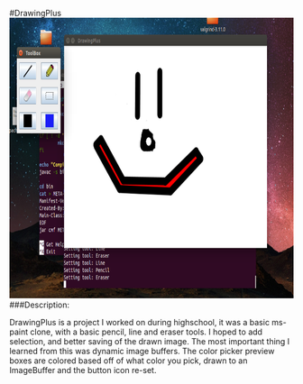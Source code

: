 #DrawingPlus
<img src="media/ScreenShot.png" width="800" height="498" />
<br />
###Description:

DrawingPlus is a project I worked on during highschool, it was a basic ms-paint
clone, with a basic pencil, line and eraser tools. I hoped to add selection, and
better saving of the drawn image. The most important thing I learned from this was
dynamic image buffers. The color picker preview boxes are colored based off of
what color you pick, drawn to an ImageBuffer and the button icon re-set.
